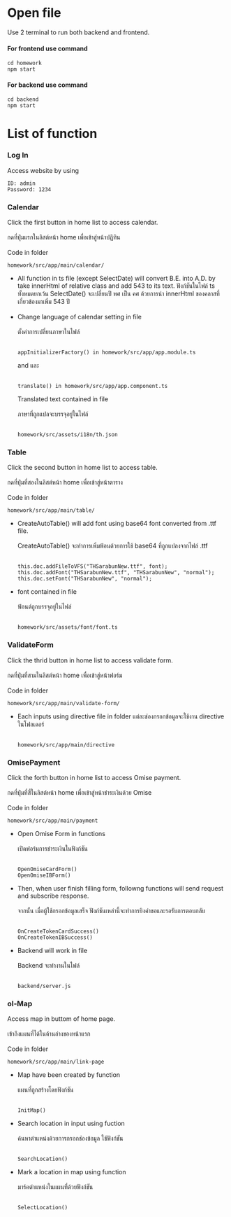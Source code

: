# Open file
Use 2 terminal to run both backend and frontend.

#### For frontend use command
```
cd homework
npm start
```

#### For backend use command
```
cd backend
npm start
```

# List of function

### Log In
Access website by using
```
ID: admin
Password: 1234
```

### Calendar
Click the first button in home list to access calendar.<br /><br />
กดที่ปุ่มแรกในลิสต์หน้า home เพื่อเข้าสู่หน้าปฏิทิน<br /><br />
Code in folder 
```
homework/src/app/main/calendar/
```
- All function in ts file (except SelectDate) will convert B.E. into A.D. by take innerHtml of relative class and add 543 to its text.
ฟังก์ชันในไฟล์ ts ทั้งหมดยกเว้น SelectDate() จะเปลี่ยนปี พศ เป็น คศ ด้วยการนำ innerHtml ของคลาสที่เกี่ยวข้องมาเพิ่ม 543 ปี<br /><br />
- Change language of calendar setting in file<br /><br />
  ตั้งค่าการเปลี่ยนภาษาในไฟล์<br /><br />
  ```
  appInitializerFactory() in homework/src/app/app.module.ts
  ```
  and
  และ<br /><br />
  ```
  translate() in homework/src/app/app.component.ts
  ```
  Translated text contained in file<br /><br />
  ภาษาที่ถูกแปลจะบรรจุอยู่ในไฟล์<br /><br />
  ```
  homework/src/assets/i18n/th.json
  ```
  
### Table
Click the second button in home list to access table.<br /><br />
กดที่ปุ่มที่สองในลิสต์หน้า home เพื่อเข้าสู่หน้าตาราง<br /><br />
Code in folder
```
homework/src/app/main/table/
```
- CreateAutoTable() will add font using base64 font converted from .ttf file.<br /><br />
  CreateAutoTable() จะทำการเพิ่มฟ้อนด้วยการใช้ base64 ที่ถูกแปลงจากไฟล์ .ttf <br /><br />
  ```
  this.doc.addFileToVFS("THSarabunNew.ttf", font);
  this.doc.addFont("THSarabunNew.ttf", "THSarabunNew", "normal");
  this.doc.setFont("THSarabunNew", "normal");
  ```
- font contained in file<br /><br />
  ฟ้อนต์ถูกบรรจุอยู่ในไฟล์<br /><br />
  ```
  homework/src/assets/font/font.ts
  ```
   
### ValidateForm
Click the thrid button in home list to access validate form.<br /><br />
กดที่ปุ่มที่สามในลิสต์หน้า home เพื่อเข้าสู่หน้าฟอร์ม<br /><br />
Code in folder
```
homework/src/app/main/validate-form/
```
- Each inputs using directive file in folder
  แต่ละช่องกรอกข้อมูลจะใช้งาน directive ในโฟลเดอร์<br /><br />
  ```
  homework/src/app/main/directive
  ```

### OmisePayment
Click the forth button in home list to access Omise payment.<br /><br />
กดที่ปุ่มที่สี่ในลิสต์หน้า home เพื่อเข้าสู่หน้าชำระเงินด้วย Omise<br /><br />
Code in folder
```
homework/src/app/main/payment
```
- Open Omise Form in functions<br /><br />
  เปิดฟอร์มการชำระเงินในฟังก์ชัน<br /><br />
  ```
  OpenOmiseCardForm()
  OpenOmiseIBForm()
  ```
 - Then, when user finish filling form, followng functions will send request and subscribe response.<br /><br />
   จากนั้น เมื่อผู้ใช้กรอกข้อมูลเสร็จ ฟังก์ชันเหล่านี้จะทำการยิงคำขอและรอรับการตอบกลับ<br /><br />
   ```
   OnCreateTokenCardSuccess()
   OnCreateTokenIBSuccess()
   ```
 - Backend will work in file<br /><br />
   Backend จะทำงานในไฟล์<br /><br />
   ```
   backend/server.js
   ```
  
### ol-Map
Access map in buttom of home page.<br /><br />
เข้าถึงแผนที่ได้ในด้านล่างของหน้าแรก<br /><br />
Code in folder
```
homework/src/app/main/link-page
```
- Map have been created by function<br /><br />
  แผนที่ถูกสร้างโดยฟังก์ชัน<br /><br />
  ```
  InitMap()
  ```
- Search location in input using fuction<br /><br />
  ค้นหาตำแหน่งด้วยการกรอกช่องข้อมูล ใช้ฟังก์ชัน<br /><br />
  ```
  SearchLocation()
  ```
- Mark a location in map using function<br /><br />
  มาร์คตำแหน่งในแผนที่ด้วยฟังก์ชัน<br /><br />
  ```
  SelectLocation()
  ```
